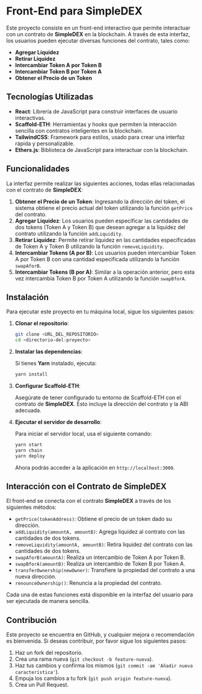 
# Front-End para SimpleDEX

Este proyecto consiste en un front-end interactivo que permite interactuar con un contrato de **SimpleDEX** en la blockchain. A través de esta interfaz, los usuarios pueden ejecutar diversas funciones del contrato, tales como:

- **Agregar Liquidez**
- **Retirar Liquidez**
- **Intercambiar Token A por Token B**
- **Intercambiar Token B por Token A**
- **Obtener el Precio de un Token**


## Tecnologías Utilizadas

- **React**: Librería de JavaScript para construir interfaces de usuario interactivas.
- **Scaffold-ETH**: Herramientas y hooks que permiten la interacción sencilla con contratos inteligentes en la blockchain.
- **TailwindCSS**: Framework para estilos, usado para crear una interfaz rápida y personalizable.
- **Ethers.js**: Biblioteca de JavaScript para interactuar con la blockchain.

## Funcionalidades

La interfaz permite realizar las siguientes acciones, todas ellas relacionadas con el contrato de **SimpleDEX**:

1. **Obtener el Precio de un Token**: Ingresando la dirección del token, el sistema obtiene el precio actual del token utilizando la función `getPrice` del contrato.
2. **Agregar Liquidez**: Los usuarios pueden especificar las cantidades de dos tokens (Token A y Token B) que desean agregar a la liquidez del contrato utilizando la función `addLiquidity`.
3. **Retirar Liquidez**: Permite retirar liquidez en las cantidades especificadas de Token A y Token B utilizando la función `removeLiquidity`.
4. **Intercambiar Tokens (A por B)**: Los usuarios pueden intercambiar Token A por Token B con una cantidad especificada utilizando la función `swapAforB`.
5. **Intercambiar Tokens (B por A)**: Similar a la operación anterior, pero esta vez intercambia Token B por Token A utilizando la función `swapBforA`.


## Instalación

Para ejecutar este proyecto en tu máquina local, sigue los siguientes pasos:

1. **Clonar el repositorio**:

   ```bash
   git clone <URL_DEL_REPOSITORIO>
   cd <directorio-del-proyecto>
   ```

2. **Instalar las dependencias**:

   Si tienes **Yarn** instalado, ejecuta:

   ```bash
   yarn install
   ```

3. **Configurar Scaffold-ETH**:

   Asegúrate de tener configurado tu entorno de Scaffold-ETH con el contrato de **SimpleDEX**. Esto incluye la dirección del contrato y la ABI adecuada.

4. **Ejecutar el servidor de desarrollo**:

   Para iniciar el servidor local, usa el siguiente comando:

   ```bash
   yarn start
   yarn chain
   yarn deploy
   ```

   Ahora podrás acceder a la aplicación en `http://localhost:3000`.

## Interacción con el Contrato de SimpleDEX

El front-end se conecta con el contrato **SimpleDEX** a través de los siguientes métodos:

- `getPrice(tokenAddress)`: Obtiene el precio de un token dado su dirección.
- `addLiquidity(amountA, amountB)`: Agrega liquidez al contrato con las cantidades de dos tokens.
- `removeLiquidity(amountA, amountB)`: Retira liquidez del contrato con las cantidades de dos tokens.
- `swapAforB(amountA)`: Realiza un intercambio de Token A por Token B.
- `swapBforA(amountB)`: Realiza un intercambio de Token B por Token A.
- `transferOwnership(newOwner)`: Transfiere la propiedad del contrato a una nueva dirección.
- `renounceOwnership()`: Renuncia a la propiedad del contrato.

Cada una de estas funciones está disponible en la interfaz del usuario para ser ejecutada de manera sencilla.




## Contribución

Este proyecto se encuentra en GitHub, y cualquier mejora o recomendación es bienvenida. Si deseas contribuir, por favor sigue los siguientes pasos:

1. Haz un fork del repositorio.
2. Crea una rama nueva (`git checkout -b feature-nueva`).
3. Haz tus cambios y confirma los mismos (`git commit -am 'Añadir nueva característica'`).
4. Empuja los cambios a tu fork (`git push origin feature-nueva`).
5. Crea un Pull Request.